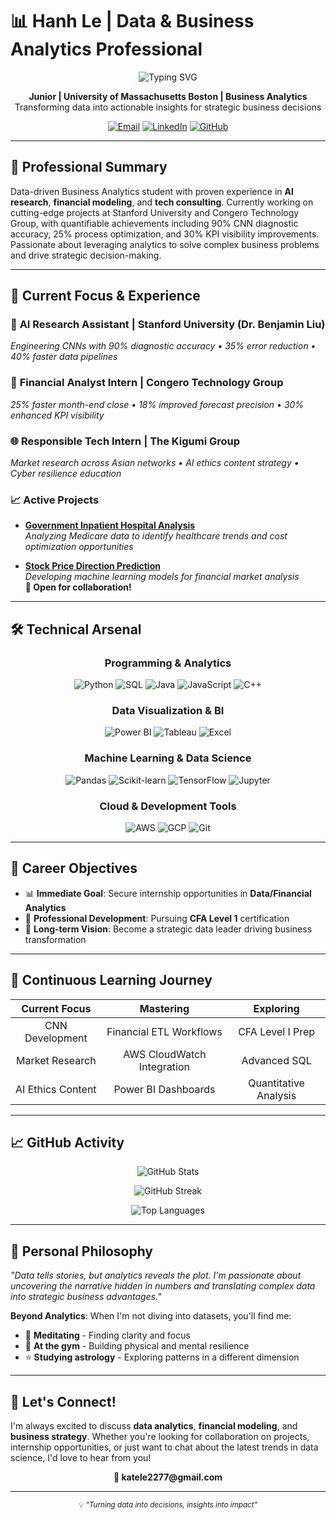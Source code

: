 # 📊 Hanh Le | Data & Business Analytics Professional

<div align="center">
  <img src="https://readme-typing-svg.herokuapp.com?font=Fira+Code&size=22&duration=3000&pause=1000&center=true&vCenter=true&width=600&lines=Aspiring+Data+%26+Financial+Analyst;Business+Analytics+Student;Data-Driven+Decision+Maker;Python+%26+SQL+Enthusiast" alt="Typing SVG" />
</div>

<p align="center">
  <strong>Junior | University of Massachusetts Boston | Business Analytics</strong><br>
  Transforming data into actionable insights for strategic business decisions
</p>

<p align="center">
  <a href="mailto:katele2277@gmail.com"><img src="https://img.shields.io/badge/Email-D14836?style=for-the-badge&logo=gmail&logoColor=white" alt="Email"></a>
  <a href="https://www.linkedin.com/in/hanhle01/"><img src="https://img.shields.io/badge/LinkedIn-0077B5?style=for-the-badge&logo=linkedin&logoColor=white" alt="LinkedIn"></a>
  <a href="https://github.com/hanz-01105"><img src="https://img.shields.io/badge/GitHub-100000?style=for-the-badge&logo=github&logoColor=white" alt="GitHub"></a>
</p>

---

## 🎯 Professional Summary

Data-driven Business Analytics student with proven experience in **AI research**, **financial modeling**, and **tech consulting**. Currently working on cutting-edge projects at Stanford University and Congero Technology Group, with quantifiable achievements including 90% CNN diagnostic accuracy, 25% process optimization, and 30% KPI visibility improvements. Passionate about leveraging analytics to solve complex business problems and drive strategic decision-making.

---

## 💼 Current Focus & Experience

### 🤖 **AI Research Assistant** | Stanford University (Dr. Benjamin Liu)
*Engineering CNNs with 90% diagnostic accuracy • 35% error reduction • 40% faster data pipelines*

### 💼 **Financial Analyst Intern** | Congero Technology Group
*25% faster month-end close • 18% improved forecast precision • 30% enhanced KPI visibility*

### 🌐 **Responsible Tech Intern** | The Kigumi Group
*Market research across Asian networks • AI ethics content strategy • Cyber resilience education*

### 📈 **Active Projects**
- **[Government Inpatient Hospital Analysis](https://github.com/hanh-analytics/Medicare-Inpatient-Hospital)**  
  *Analyzing Medicare data to identify healthcare trends and cost optimization opportunities*

- **[Stock Price Direction Prediction](https://github.com/hanh-analytics/Stock-Price-Direction)**  
  *Developing machine learning models for financial market analysis*  
  **🤝 Open for collaboration!**

---

## 🛠️ Technical Arsenal

<div align="center">

### Programming & Analytics
![Python](https://img.shields.io/badge/Python-Expert-3776AB?style=flat-square&logo=python&logoColor=white)
![SQL](https://img.shields.io/badge/SQL-Advanced-4479A1?style=flat-square&logo=mysql&logoColor=white)
![Java](https://img.shields.io/badge/Java-Intermediate-ED8B00?style=flat-square&logo=java&logoColor=white)
![JavaScript](https://img.shields.io/badge/JavaScript-Intermediate-F7DF1E?style=flat-square&logo=javascript&logoColor=black)
![C++](https://img.shields.io/badge/C++-Intermediate-00599C?style=flat-square&logo=cplusplus&logoColor=white)

### Data Visualization & BI
![Power BI](https://img.shields.io/badge/Power_BI-Advanced-F2C811?style=flat-square&logo=powerbi&logoColor=black)
![Tableau](https://img.shields.io/badge/Tableau-Advanced-E97627?style=flat-square&logo=tableau&logoColor=white)
![Excel](https://img.shields.io/badge/Excel-Expert-217346?style=flat-square&logo=microsoft-excel&logoColor=white)

### Machine Learning & Data Science
![Pandas](https://img.shields.io/badge/Pandas-Advanced-150458?style=flat-square&logo=pandas&logoColor=white)
![Scikit-learn](https://img.shields.io/badge/Scikit--learn-Advanced-F7931E?style=flat-square&logo=scikit-learn&logoColor=white)
![TensorFlow](https://img.shields.io/badge/TensorFlow-Intermediate-FF6F00?style=flat-square&logo=tensorflow&logoColor=white)
![Jupyter](https://img.shields.io/badge/Jupyter-Advanced-F37626?style=flat-square&logo=jupyter&logoColor=white)

### Cloud & Development Tools
![AWS](https://img.shields.io/badge/AWS-Intermediate-232F3E?style=flat-square&logo=amazon-aws&logoColor=white)
![GCP](https://img.shields.io/badge/Google_Cloud-Learning-4285F4?style=flat-square&logo=google-cloud&logoColor=white)
![Git](https://img.shields.io/badge/Git-Advanced-F05032?style=flat-square&logo=git&logoColor=white)

</div>

---

## 🎯 Career Objectives

- 📊 **Immediate Goal**: Secure internship opportunities in **Data/Financial Analytics**
- 📜 **Professional Development**: Pursuing **CFA Level 1** certification
- 🚀 **Long-term Vision**: Become a strategic data leader driving business transformation

---

## 🌱 Continuous Learning Journey

<div align="center">

| **Current Focus** | **Mastering** | **Exploring** |
|:-----------------:|:-------------:|:-------------:|
| CNN Development | Financial ETL Workflows | CFA Level I Prep |
| Market Research | AWS CloudWatch Integration | Advanced SQL |
| AI Ethics Content | Power BI Dashboards | Quantitative Analysis |

</div>

---

## 📈 GitHub Activity

<div align="center">
  
![GitHub Stats](https://github-readme-stats.vercel.app/api?username=hanz-01105&show_icons=true&theme=default&count_private=true)

![GitHub Streak](https://github-readme-streak-stats.herokuapp.com/?user=hanz-01105&theme=default)

![Top Languages](https://github-readme-stats.vercel.app/api/top-langs/?username=hanz-01105&layout=compact&theme=default)

</div>

---

## 🌟 Personal Philosophy

*"Data tells stories, but analytics reveals the plot. I'm passionate about uncovering the narrative hidden in numbers and translating complex data into strategic business advantages."*

**Beyond Analytics**: When I'm not diving into datasets, you'll find me:
- 🧘 **Meditating** - Finding clarity and focus
- 💪 **At the gym** - Building physical and mental resilience  
- ⭐ **Studying astrology** - Exploring patterns in a different dimension

---

## 🤝 Let's Connect!

I'm always excited to discuss **data analytics**, **financial modeling**, and **business strategy**. Whether you're looking for collaboration on projects, internship opportunities, or just want to chat about the latest trends in data science, I'd love to hear from you!

<div align="center">
  <strong>📧 katele2277@gmail.com</strong>
</div>

---

<div align="center">
  <sub>💡 <em>"Turning data into decisions, insights into impact"</em></sub>
</div>
